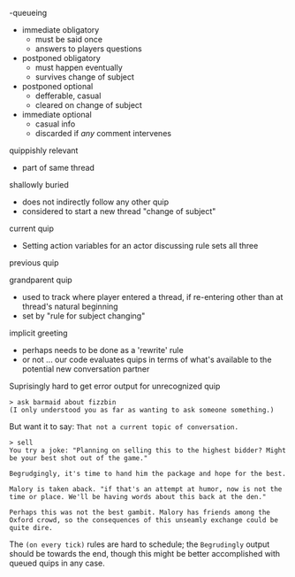 -queueing

- immediate obligatory
    - must be said once
    - answers to players questions
- postponed obligatory
    - must happen eventually
    - survives change of subject
- postponed optional
    - defferable, casual
    - cleared on change of subject
- immediate optional
    - casual info
    - discarded if *any* comment intervenes
    

 quippishly relevant
 - part of same thread

shallowly buried
- does not indirectly follow any other quip
- considered to start a new thread "change of subject"

current quip
- Setting action variables for an actor discussing rule sets all three

previous quip

grandparent quip
- used to track where player entered a thread, if re-entering other than at thread's natural beginning
- set by "rule for subject changing"


 implicit greeting
 - perhaps needs to be done as a 'rewrite' rule
 - or not ... our code evaluates quips in terms of what's available to the
   potential new conversation partner


Suprisingly hard to get error output for unrecognized quip

```
> ask barmaid about fizzbin
(I only understood you as far as wanting to ask someone something.)
```

But want it to say: `That not a current topic of conversation.`



```
> sell
You try a joke: "Planning on selling this to the highest bidder? Might be your best shot out of the game."

Begrudgingly, it's time to hand him the package and hope for the best.

Malory is taken aback. "if that's an attempt at humor, now is not the time or place. We'll be having words about this back at the den."

Perhaps this was not the best gambit. Malory has friends among the Oxford crowd, so the consequences of this unseamly exchange could be quite dire.
```

The `(on every tick)` rules are hard to schedule; the `Begrudingly` output should be towards the end, though this might be better accomplished with queued quips in any case.
